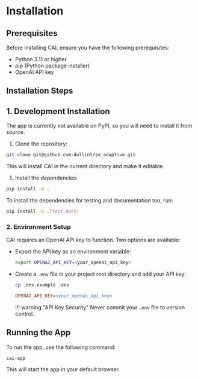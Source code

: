 # Installation

## Prerequisites

Before installing CAI, ensure you have the following prerequisites:

- Python 3.11 or higher
- pip (Python package installer)
- OpenAI API key

## Installation Steps

## 1. Development Installation

The app is currently not available on PyPI, so you will need to install it from source.

1. Clone the repository:

```bash
git clone git@github.com:dullint/se_adaptive.git
```

This will install CAI in the current directory and make it editable.

1. Install the dependencies:

```bash
pip install -e .
```

To install the dependencies for testing and documentation too, run:

```bash
pip install -e .[test,docs]
```

### 2. Environment Setup

CAI requires an OpenAI API key to function. Two options are available:

- Export the API key as an environment variable:

  ```bash
  export OPENAI_API_KEY=<your_openai_api_key>
  ```

- Create a `.env` file in your project root directory and add your API key:

  ```bash
  cp .env.example .env
  ```

  ```ini title=".env"
  OPENAI_API_KEY=<your_openai_api_key>
  ```

  !!! warning "API Key Security"
  Never commit your `.env` file to version control.

## Running the App

To run the app, use the following command:

```bash
cai-app
```

This will start the app in your default browser.
